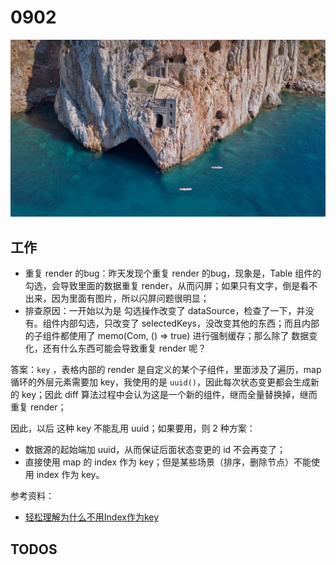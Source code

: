 
# 0902

![](./bg-imgs/0902.jpg)

## 工作

- 重复 render 的bug：昨天发现个重复 render 的bug，现象是，Table 组件的勾选，会导致里面的数据重复 render，从而闪屏；如果只有文字，倒是看不出来，因为里面有图片，所以闪屏问题很明显；
- 排查原因：一开始以为是 勾选操作改变了 dataSource，检查了一下，并没有。组件内部勾选，只改变了 selectedKeys，没改变其他的东西；而且内部的子组件都使用了 memo(Com, () => true) 进行强制缓存；那么除了 数据变化，还有什么东西可能会导致重复 render 呢？

答案：`key` ，表格内部的 render 是自定义的某个子组件，里面涉及了遍历，map 循环的外层元素需要加 key，我使用的是 `uuid()`，因此每次状态变更都会生成新的 key；因此 diff 算法过程中会认为这是一个新的组件，继而全量替换掉，继而重复 render；

因此，以后 这种 key 不能乱用 uuid；如果要用，则 2 种方案：

- 数据源的起始端加 uuid，从而保证后面状态变更的 id 不会再变了；
- 直接使用 map 的 index 作为 key；但是某些场景（排序，删除节点）不能使用 index 作为 key。

参考资料：

- [轻松理解为什么不用Index作为key](https://juejin.cn/post/6844904133430870024)


## TODOS